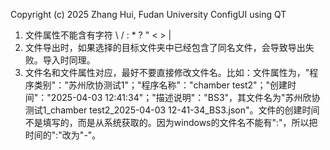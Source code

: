 Copyright (c) 2025 Zhang Hui, Fudan University
ConfigUI using QT

1. 文件属性不能含有字符 \ / : * ? " < > |
2. 文件导出时，如果选择的目标文件夹中已经包含了同名文件，会导致导出失败。导入时同理。
3. 文件名和文件属性对应，最好不要直接修改文件名。比如：文件属性为，"程序类别"："苏州欣协测试1"；"程序名称"："chamber test2"；"创建时间"："2025-04-03 12:41:34"；"描述说明"："BS3"，其文件名为"苏州欣协测试1_chamber test2_2025-04-03 12-41-34_BS3.json"。文件的创建时间不是填写的，而是从系统获取的。因为windows的文件名不能有":"，所以把时间的":"改为"-"。